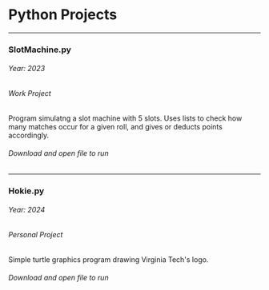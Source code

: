 # Python Projects  

-----------------------

### SlotMachine.py
###### Year: 2023
###### Work Project

Program simulatng a slot machine with 5 slots. Uses lists to check how many matches occur for a given roll, and gives or deducts points accordingly.  

###### Download and open file to run

-----------------------

### Hokie.py
###### Year: 2024
###### Personal Project

Simple turtle graphics program drawing Virginia Tech's logo.  

###### Download and open file to run
